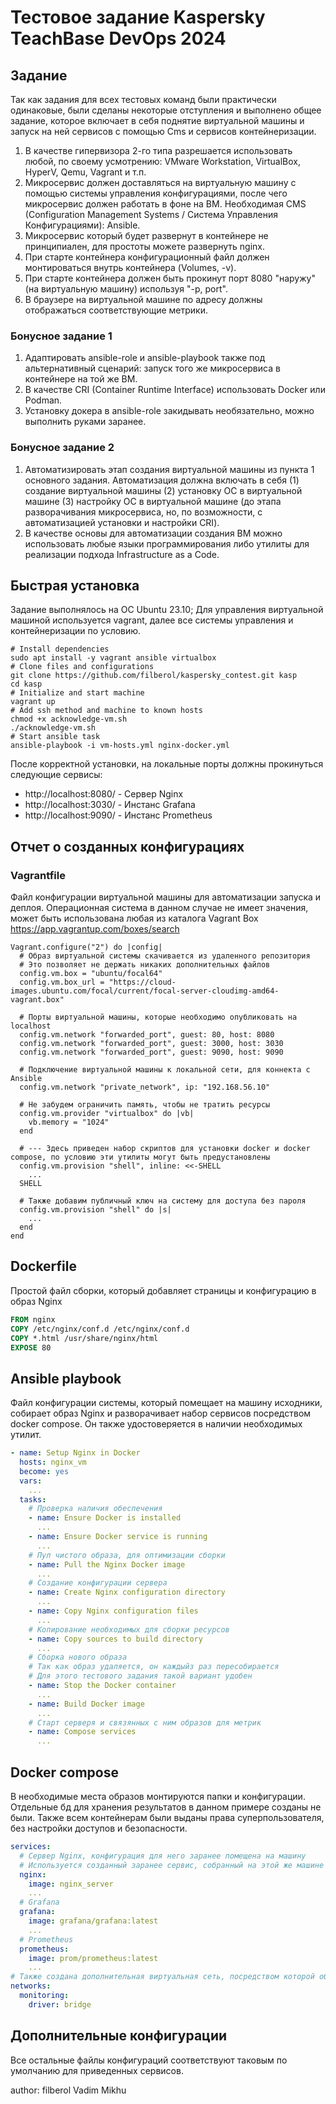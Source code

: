 # Тестовое задание Kaspersky TeachBase DevOps 2024

## Задание
Так как задания для всех тестовых команд были практически одинаковые, были сделаны некоторые отступления и выполнено общее задание, которое включает в себя поднятие виртуальной машины и запуск на ней сервисов с помощью Cms и сервисов контейнеризации.

1. В качестве гипервизора 2-го типа разрешается использовать любой, по своему усмотрению: VMware Workstation, VirtualBox, HyperV, Qemu, Vagrant и т.п.
2. Микросервис должен доставляться на виртуальную машину с помощью системы управления конфигурациями, после чего микросервис должен работать в фоне на ВМ. Необходимая CMS (Configuration Management Systems / Система Управления Конфигурациями): Ansible.
3. Микросервис который будет развернут в контейнере не принципиален, для простоты можете развернуть nginx.
4. При старте контейнера конфигурационный файл должен монтироваться внутрь контейнера (Volumes, -v).
5. При старте контейнера должен быть прокинут порт 8080 "наружу" (на виртуальную машину) используя "-p, port".
6. В браузере на виртуальной машине по адресу должны отображаться соответствующие метрики.

### Бонусное задание 1
1. Адаптировать ansible-role и ansible-playbook также под альтернативный сценарий: запуск того же микросервиса в контейнере на той же ВМ.
2. В качестве CRI (Container Runtime Interface) использовать Docker или Podman.
3. Установку докера в ansible-role закидывать необязательно, можно выполнить руками заранее.

### Бонусное задание 2
1. Автоматизировать этап создания виртуальной машины из пункта 1 основного задания. Автоматизация должна включать в себя (1) создание виртуальной машины (2) установку ОС в виртуальной машине (3) настройку ОС в виртуальной машине (до этапа разворачивания микросервиса, но, по возможности, с автоматизацией установки и настройки CRI).
2. В качестве основы для автоматизации создания ВМ можно использовать любые языки программирования либо утилиты для реализации подхода Infrastructure as a Code.

## Быстрая установка
Задание выполнялось на ОС Ubuntu 23.10; Для управления виртуальной машиной используется vagrant, далее все системы управления и контейнеризации по условию. 
```shell
# Install dependencies
sudo apt install -y vagrant ansible virtualbox
# Clone files and configurations
git clone https://github.com/filberol/kaspersky_contest.git kasp
cd kasp
# Initialize and start machine
vagrant up
# Add ssh method and machine to known hosts
chmod +x acknowledge-vm.sh
./acknowledge-vm.sh
# Start ansible task
ansible-playbook -i vm-hosts.yml nginx-docker.yml 
```
После корректной установки, на локальные порты должны прокинуться следующие сервисы:

- http://localhost:8080/ - Сервер Nginx
- http://localhost:3030/ - Инстанс Grafana
- http://localhost:9090/ - Инстанс Prometheus

## Отчет о созданных конфигурациях

### Vagrantfile
Файл конфигурации виртуальной машины для автоматизации запуска и деплоя. Операционная система в данном случае не имеет значения, может быть использована любая из каталога Vagrant Box https://app.vagrantup.com/boxes/search

```shell
Vagrant.configure("2") do |config|
  # Образ виртуальной системы скачивается из удаленного репозитория
  # Это позволяет не держать никаких дополнительных файлов
  config.vm.box = "ubuntu/focal64"
  config.vm.box_url = "https://cloud-images.ubuntu.com/focal/current/focal-server-cloudimg-amd64-vagrant.box"

  # Порты виртуальной машины, которые необходимо опубликовать на localhost
  config.vm.network "forwarded_port", guest: 80, host: 8080
  config.vm.network "forwarded_port", guest: 3000, host: 3030
  config.vm.network "forwarded_port", guest: 9090, host: 9090

  # Подключение виртуальной машины к локальной сети, для коннекта с Ansible
  config.vm.network "private_network", ip: "192.168.56.10"

  # Не забудем ограничить память, чтобы не тратить ресурсы
  config.vm.provider "virtualbox" do |vb|
    vb.memory = "1024"
  end

  # --- Здесь приведен набор скриптов для установки docker и docker compose, по условию эти утилиты могут быть предустановлены
  config.vm.provision "shell", inline: <<-SHELL
    ...
  SHELL

  # Также добавим публичный ключ на систему для доступа без пароля
  config.vm.provision "shell" do |s|
    ...
  end
end
```

## Dockerfile
Простой файл сборки, который добавляет страницы и конфигурацию в образ Nginx
```dockerfile
FROM nginx
COPY /etc/nginx/conf.d /etc/nginx/conf.d
COPY *.html /usr/share/nginx/html
EXPOSE 80
```

## Ansible playbook
Файл конфигурации системы, который помещает на машину исходники, собирает образ Nginx и разворачивает набор сервисов посредством docker compose. Он также удостоверяется в наличии необходимых утилит.

```yml
- name: Setup Nginx in Docker
  hosts: nginx_vm
  become: yes
  vars:
    ...
  tasks:
    # Проверка наличия обеспечения
    - name: Ensure Docker is installed
      ...
    - name: Ensure Docker service is running
      ...
    # Пул чистого образа, для оптимизации сборки
    - name: Pull the Nginx Docker image
      ...
    # Создание конфигурации сервера
    - name: Create Nginx configuration directory
      ...
    - name: Copy Nginx configuration files
      ...
    # Копирование необходимых для сборки ресурсов
    - name: Copy sources to build directory
      ...
    # Сборка нового образа
    # Так как образ удаляется, он каждыйз раз пересобирается
    # Для этого тестового задания такой вариант удобен
    - name: Stop the Docker container
      ...
    - name: Build Docker image
      ...
    # Старт серверя и связянных с ним образов для метрик
    - name: Compose services
      ...
```

## Docker compose
В необходимые места образов монтируются папки и конфигурации. Отдельные бд для хранения результатов в данном примере созданы не были. Также всем контейнерам были выданы права суперпользователя, без настройки доступов и безопасности.

```yml
services:
  # Сервер Nginx, конфигурация для него заранее помещена на машину
  # Используется созданный заранее сервис, собранный на этой же машине
  nginx:
    image: nginx_server
    ...
  # Grafana
  grafana:
    image: grafana/grafana:latest
    ...
  # Prometheus
  prometheus:
    image: prom/prometheus:latest
    ...
# Также создана дополнительная виртуальная сеть, посредством которой общаются составители метрик
networks:
  monitoring:
    driver: bridge

```

## Дополнительные конфигурации
Все остальные файлы конфигураций соответствуют таковым по умолчанию для приведенных сервисов.

author: filberol Vadim Mikhu